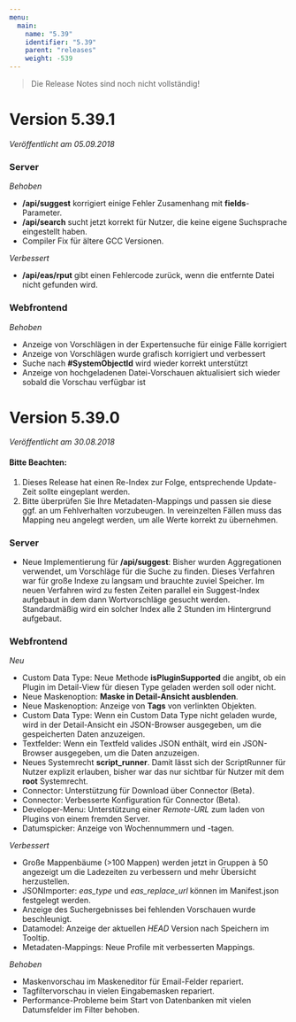 ```yaml
---
menu:
  main:
    name: "5.39"
    identifier: "5.39"
    parent: "releases"
    weight: -539
---
```


> Die Release Notes sind noch nicht vollständig!

# Version 5.39.1

*Veröffentlicht am 05.09.2018*

### Server

*Behoben*

* **/api/suggest** korrigiert einige Fehler Zusamenhang mit **fields**-Parameter.
* **/api/search** sucht jetzt korrekt für Nutzer, die keine eigene Suchsprache eingestellt haben.
* Compiler Fix für ältere GCC Versionen.

*Verbessert*

* **/api/eas/rput** gibt einen Fehlercode zurück, wenn die entfernte Datei nicht gefunden wird.

### Webfrontend

*Behoben*

* Anzeige von Vorschlägen in der Expertensuche für einige Fälle korrigiert
* Anzeige von Vorschlägen wurde grafisch korrigiert und verbessert
* Suche nach **#SystemObjectId** wird wieder korrekt unterstützt
* Anzeige von hochgeladenen Datei-Vorschauen aktualisiert sich wieder sobald die Vorschau verfügbar ist

# Version 5.39.0

*Veröffentlicht am 30.08.2018*

#### Bitte Beachten:

1. Dieses Release hat einen Re-Index zur Folge, entsprechende Update-Zeit sollte eingeplant werden.
2. Bitte überprüfen Sie Ihre Metadaten-Mappings und passen sie diese ggf. an um Fehlverhalten vorzubeugen. In vereinzelten Fällen muss das Mapping neu angelegt werden, um alle Werte korrekt zu übernehmen.

### Server

* Neue Implementierung für **/api/suggest**: Bisher wurden Aggregationen verwendet, um Vorschläge für die Suche zu finden. Dieses Verfahren war für große Indexe zu langsam und brauchte zuviel Speicher. Im neuen Verfahren wird zu festen Zeiten parallel ein Suggest-Index aufgebaut in dem dann Wortvorschläge gesucht werden. Standardmäßig wird ein solcher Index alle 2 Stunden im Hintergrund aufgebaut. 

### Webfrontend

*Neu*

- Custom Data Type: Neue Methode **isPluginSupported** die angibt, ob ein Plugin im Detail-View für diesen Type geladen werden soll oder nicht.
- Neue Maskenoption: **Maske in Detail-Ansicht ausblenden**.
- Neue Maskenoption: Anzeige von **Tags** von verlinkten Objekten.
- Custom Data Type: Wenn ein Custom Data Type nicht geladen wurde, wird in der Detail-Ansicht ein JSON-Browser ausgegeben, um die gespeicherten Daten anzuzeigen.
- Textfelder: Wenn ein Textfeld valides JSON enthält, wird ein JSON-Browser ausgegeben, um die Daten anzuzeigen.
- Neues Systemrecht **script_runner**. Damit lässt sich der ScriptRunner für Nutzer explizit erlauben, bisher war das nur sichtbar für Nutzer mit dem **root** Systemrecht.
- Connector: Unterstützung für Download über Connector (Beta).
- Connector: Verbesserte Konfiguration für Connector (Beta).
- Developer-Menu: Unterstützung einer *Remote-URL* zum laden von Plugins von einem fremden Server.
- Datumspicker: Anzeige von Wochennummern und -tagen.

*Verbessert*

* Große Mappenbäume (>100 Mappen) werden jetzt in Gruppen à 50 angezeigt um die Ladezeiten zu verbessern und mehr Übersicht herzustellen.
* JSONImporter: *eas_type* und *eas_replace_url* können im Manifest.json festgelegt werden.
* Anzeige des Suchergebnisses bei fehlenden Vorschauen wurde beschleunigt.
* Datamodel: Anzeige der aktuellen *HEAD* Version nach Speichern im Tooltip.
* Metadaten-Mappings: Neue Profile mit verbesserten Mappings.

*Behoben*

* Maskenvorschau im Maskeneditor für Email-Felder repariert.
* Tagfiltervorschau in vielen Eingabemasken repariert.
* Performance-Probleme beim Start von Datenbanken mit vielen Datumsfelder im Filter behoben.

